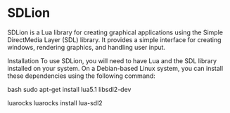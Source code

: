 # SDLion
SDLion is a Lua library for creating graphical applications using the Simple DirectMedia Layer (SDL) library. It provides a simple interface for creating windows, rendering graphics, and handling user input.

Installation
To use SDLion, you will need to have Lua and the SDL library installed on your system. On a Debian-based Linux system, you can install these dependencies using the following command:

bash
sudo apt-get install lua5.1 libsdl2-dev

luarocks
luarocks install lua-sdl2
